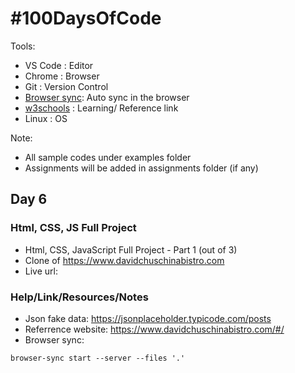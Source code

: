 # #100DaysOfCode

Tools:
- VS Code : Editor
- Chrome : Browser
- Git : Version Control
- <a href="https://browsersync.io/">Browser sync</a>: Auto sync in the browser
- <a href="https://www.w3schools.com/">w3schools</a> : Learning/ Reference link 
- Linux : OS

Note:
- All sample codes under examples folder
- Assignments will be added in assignments folder (if any)


## Day 6

### Html, CSS, JS Full Project
- Html, CSS, JavaScript Full Project - Part 1 (out of 3)
- Clone of https://www.davidchuschinabistro.com
- Live url: 

### Help/Link/Resources/Notes
- Json fake data: https://jsonplaceholder.typicode.com/posts 
- Referrence website: https://www.davidchuschinabistro.com/#/ 
- Browser sync: 
```
browser-sync start --server --files '.'
```